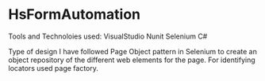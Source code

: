 # HsFormAutomation

Tools and Technoloies used:
VisualStudio
Nunit
Selenium
C#


Type of design
I have followed Page Object pattern in Selenium to create an object repository of the different web elements for the page.
For identifying locators used page factory.



